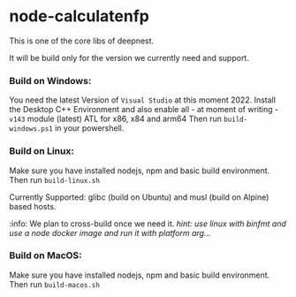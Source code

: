 # node-calculatenfp

This is one of the core libs of deepnest.

It will be build only for the version we currently need and support.



### Build on Windows:

You need the latest Version of `Visual Studio` at this moment 2022.
Install the Desktop C++ Environment and also enable all - at moment of writing - `v143` module (latest) ATL for x86, x84 and arm64
Then run `build-windows.ps1` in your powershell.

### Build on Linux:

Make sure you have installed nodejs, npm and basic build environment.
Then run `build-linux.sh`

Currently Supported: glibc (build on Ubuntu) and musl (build on Alpine) based hosts.

:info: We plan to cross-build once we need it. _hint: use linux with binfmt and use a node docker image and run it with platform arg..._

### Build on MacOS:

Make sure you have installed nodejs, npm and basic build environment.
Then run `build-macos.sh`